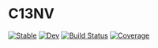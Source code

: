 # C13NV

[![Stable](https://img.shields.io/badge/docs-stable-blue.svg)](https://goerz.github.io/C13NV.jl/stable/)
[![Dev](https://img.shields.io/badge/docs-dev-blue.svg)](https://goerz.github.io/C13NV.jl/dev/)
[![Build Status](https://github.com/goerz/C13NV.jl/actions/workflows/CI.yml/badge.svg?branch=master)](https://github.com/goerz/C13NV.jl/actions/workflows/CI.yml?query=branch%3Amaster)
[![Coverage](https://codecov.io/gh/goerz/C13NV.jl/branch/master/graph/badge.svg)](https://codecov.io/gh/goerz/C13NV.jl)
